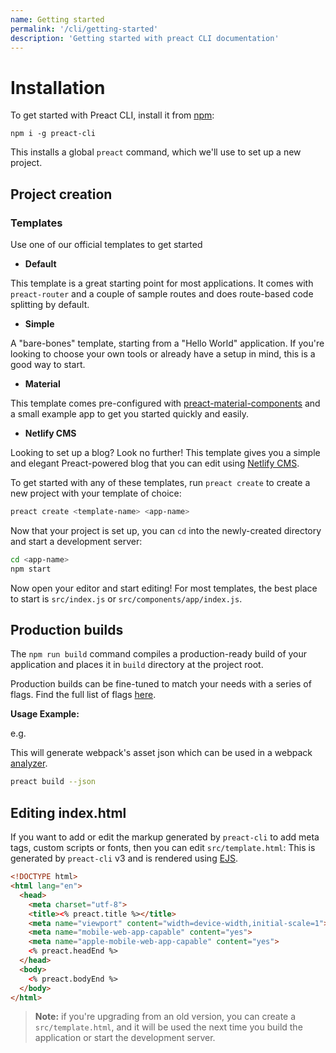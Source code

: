 ```yaml
---
name: Getting started
permalink: '/cli/getting-started'
description: 'Getting started with preact CLI documentation'
---
```


# Installation

To get started with Preact CLI, install it from [npm](https://npmjs.com/package/preact-cli):

```shell
npm i -g preact-cli
```

This installs a global `preact` command, which we'll use to set up a new project.

## Project creation

### Templates

Use one of our official templates to get started

- **Default**

This template is a great starting point for most applications. It comes with `preact-router` and a couple of sample routes and does route-based code splitting by default.

- **Simple**

A "bare-bones" template, starting from a "Hello World" application. If you're looking to choose your own tools or already have a setup in mind, this is a good way to start.

- **Material**

This template comes pre-configured with [preact-material-components](https://material.preactjs.com) and a small example app to get you started quickly and easily.

- **Netlify CMS**

Looking to set up a blog? Look no further! This template gives you a simple and elegant Preact-powered blog that you can edit using [Netlify CMS](https://www.netlifycms.org/).

To get started with any of these templates, run `preact create` to create a new project with your template of choice:

```sh
preact create <template-name> <app-name>
```

Now that your project is set up, you can `cd` into the newly-created directory and start a development server:

```sh
cd <app-name>
npm start
```

Now open your editor and start editing! For most templates, the best place to start is `src/index.js` or `src/components/app/index.js`.

## Production builds

The `npm run build` command compiles a production-ready build of your application and places it in `build` directory at the project root.

Production builds can be fine-tuned to match your needs with a series of flags. Find the full list of flags [here](https://github.com/preactjs/preact-cli#preact-build).

**Usage Example:**

e.g.

This will generate webpack's asset json which can be used in a webpack [analyzer](https://chrisbateman.github.io/webpack-visualizer/).

```sh
preact build --json
```

## Editing index.html

If you want to add or edit the markup generated by `preact-cli` to add meta tags, custom scripts or fonts, then you can edit `src/template.html`:
This is generated by `preact-cli` v3 and is rendered using [EJS](https://ejs.co/).

```html
<!DOCTYPE html>
<html lang="en">
  <head>
    <meta charset="utf-8">
    <title><% preact.title %></title>
    <meta name="viewport" content="width=device-width,initial-scale=1">
    <meta name="mobile-web-app-capable" content="yes">
    <meta name="apple-mobile-web-app-capable" content="yes">
    <% preact.headEnd %>
  </head>
  <body>
    <% preact.bodyEnd %>
  </body>
</html>
```

> **Note:** if you're upgrading from an old version, you can create a `src/template.html`, and it will be used the next time you build the application or start the development server.
